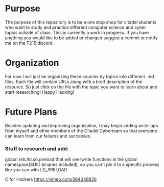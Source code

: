 # Purpose
The purpose of this repository is to be a one stop shop for citadel students who want to study and practice different computer science and cyber topics outside of class. 
This is currently a work in progress. If you have anything you would like to be added or changed suggest a commit or notify me on the T215 discord.

# Organization
For now I will just be organizing these sources by topics into different .md files.  Each file will contain URLs along with a breif description of the resource. So just click on the file with the topic you want to learn about and start researching!
Happy Hacking!

# Future Plans
Besides updating and improving organization, I may begin adding write-ups from myself and other members of the Citadel Cyberteam so that everyone can learn from our failures and successes.

### Stuff to research and add:

global /etc/ld.so.preload that will overwrite functions in the global namespace(SUID binaries included), so you can't pin it to a specific process like you can with LD_PRELOAD

C for Hackers
https://vimeo.com/384348826
